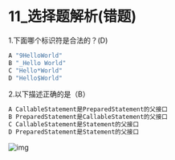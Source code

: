 # 11_选择题解析(错题)

1.下面哪个标识符是合法的？(D)

```java
A "9HelloWorld" 
B "_Hello World" 
C "Hello*World"
D "Hello$World"
```



2.以下描述正确的是（B）

```java
A CallableStatement是PreparedStatement的父接口
B PreparedStatement是CallableStatement的父接口 
C CallableStatement是Statement的父接口
D PreparedStatement是Statement的父接口
```



![img](http://uploadfiles.nowcoder.com/images/20150611/485624_1434003586300_1.png)
